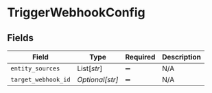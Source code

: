 # TriggerWebhookConfig


## Fields

| Field               | Type                | Required            | Description         |
| ------------------- | ------------------- | ------------------- | ------------------- |
| `entity_sources`    | List[*str*]         | :heavy_minus_sign:  | N/A                 |
| `target_webhook_id` | *Optional[str]*     | :heavy_minus_sign:  | N/A                 |